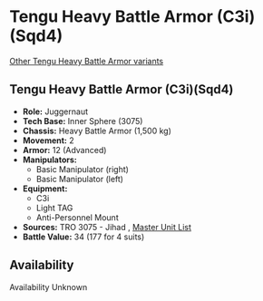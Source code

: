 # Tengu Heavy Battle Armor (C3i)(Sqd4) 

[Other Tengu Heavy Battle Armor variants](../tengu_heavy_battle_armor.md) 

## Tengu Heavy Battle Armor (C3i)(Sqd4) 

- **Role:** Juggernaut 
- **Tech Base:** Inner Sphere (3075) 
- **Chassis:** Heavy Battle Armor (1,500 kg) 
- **Movement:** 2 
- **Armor:** 12 (Advanced) 
- **Manipulators:** 
  - Basic Manipulator (right) 
  - Basic Manipulator (left) 
- **Equipment:** 
  - C3i 
  - Light TAG 
  - Anti-Personnel Mount 
- **Sources:** TRO 3075 - Jihad , [Master Unit List](http://masterunitlist.info/Unit/Details/5198) 
- **Battle Value:** 34 (177 for 4 suits) 

## Availability 

Availability Unknown 

